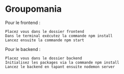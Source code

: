 # Groupomania

Pour le frontend :

    Placez vous dans le dossier frontend
    Dans le terminal exécutez la commande npm install
    Lancez ensuite la commande npm start

Pour le backend :

    Placez vous dans le dossier backend
    Initialisez les packages via la commande npm install
    Lancez le backend en tapant ensuite nodemon server

